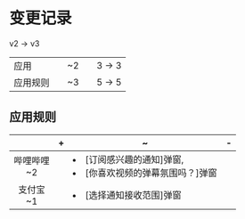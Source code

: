 # 变更记录

v2 -> v3

||||||
|-|:-:|:-:|:-:|:-:|
|应用||~2||3 -> 3|
|应用规则||~3||5 -> 5|

## 应用规则

||+|~|-|
|:-:|-|-|-|
|哔哩哔哩<br>~2||<li>[订阅感兴趣的通知]弹窗,<li>[你喜欢视频的弹幕氛围吗？]弹窗||
|支付宝<br>~1||<li>[选择通知接收范围]弹窗||
